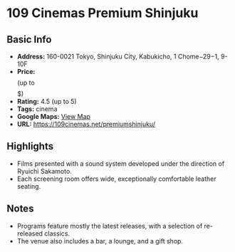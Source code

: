 # 109 Cinemas Premium Shinjuku

## Basic Info
- **Address:** 160-0021 Tokyo, Shinjuku City, Kabukicho, 1 Chome−29−1, 9-10F
- **Price:** $$$$ (up to $$$$$)
- **Rating:** 4.5 (up to 5)
- **Tags:** cinema
- **Google Maps:** [View Map](https://maps.app.goo.gl/hd7eW5mDiaFvC4cy8?g_st=ipc)  
- **URL:** https://109cinemas.net/premiumshinjuku/

## Highlights
- Films presented with a sound system developed under the direction of Ryuichi Sakamoto.
- Each screening room offers wide, exceptionally comfortable leather seating. 

## Notes
- Programs feature mostly the latest releases, with a selection of re-released classics.
- The venue also includes a bar, a lounge, and a gift shop.